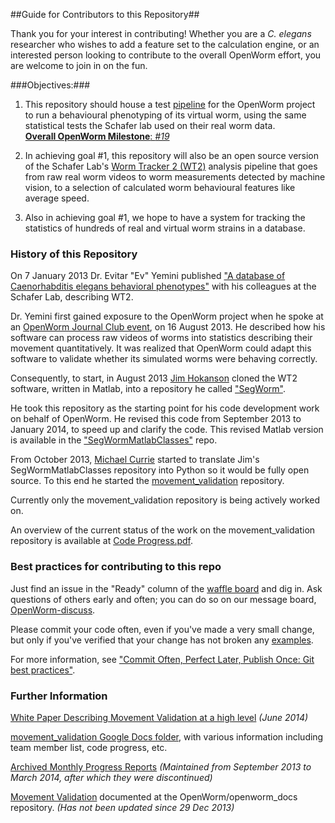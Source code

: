 ##Guide for Contributors to this Repository##

Thank you for your interest in contributing!  Whether you are a *C. elegans* researcher who wishes to add a feature set to the calculation engine, or an interested person looking to contribute to the overall OpenWorm effort, you are welcome to join in on the fun.

###Objectives:###

1. This repository should house a test [pipeline](https://github.com/OpenWorm/movement_validation/blob/master/documentation/Processing%20Pipeline.md) for the OpenWorm project to run a behavioural phenotyping of its virtual worm, using the same statistical tests the Schafer lab used on their real worm data.  
[**Overall OpenWorm Milestone**: *#19*](https://github.com/openworm/OpenWorm/issues?milestone=19&state=open)  

2. In achieving goal #1, this repository will also be an open source version of the Schafer Lab's [Worm Tracker 2 (WT2)](http://www.mrc-lmb.cam.ac.uk/wormtracker/) analysis pipeline that goes from raw real worm videos to worm measurements detected by machine vision, to a selection of calculated worm behavioural features like average speed.

3. Also in achieving goal #1, we hope to have a system for tracking the statistics of hundreds of real and virtual worm strains in a database.


### History of this Repository ###

On 7 January 2013 Dr. Evitar "Ev" Yemini published ["A database of Caenorhabditis elegans behavioral phenotypes"](http://www.nature.com/nmeth/journal/v10/n9/fig_tab/nmeth.2560_F1.html) with his colleagues at the Schafer Lab, describing WT2.

Dr. Yemini first gained exposure to the OpenWorm project when he spoke at an [OpenWorm Journal Club event](https://www.youtube.com/watch?v=YdBGbn_g_ls), on 16 August 2013.  He described how his software can process raw videos of worms into statistics describing their movement quantitatively.  It was realized that OpenWorm could adapt this software to validate whether its simulated worms were behaving correctly. 

Consequently, to start, in August 2013 [Jim Hokanson](https://github.com/JimHokanson) cloned the WT2 software, written in Matlab, into a repository he called ["SegWorm"](https://github.com/openworm/SegWorm).

He took this repository as the starting point for his code development work on behalf of OpenWorm.  He revised this code from September 2013 to January 2014, to speed up and clarify the code.  This revised Matlab version is available in the ["SegWormMatlabClasses"](https://github.com/JimHokanson/SegwormMatlabClasses/) repo.

From October 2013, [Michael Currie](https://github.com/MichaelCurrie) started to translate Jim's SegWormMatlabClasses repository into Python so it would be fully open source.  To this end he started the [movement_validation](https://github.com/openworm/movement_validation) repository.

Currently only the movement_validation repository is being actively worked on.

An overview of the current status of the work on the movement_validation repository is available at [Code Progress.pdf](https://github.com/openworm/movement_validation/blob/master/documentation/Code%20Progress.pdf).

### Best practices for contributing to this repo ###

Just find an issue in the "Ready" column of the [waffle board](https://waffle.io/openworm/movement_validation) and dig in.  Ask questions of others early and often; you can do so on our message board, [OpenWorm-discuss](https://groups.google.com/forum/#!forum/openworm-discuss).

Please commit your code often, even if you've made a very small change, but only if you've verified that your change has not broken any [examples](https://github.com/openworm/movement_validation/tree/master/examples).

For more information, see ["Commit Often, Perfect Later, Publish Once: Git best practices"](http://sethrobertson.github.io/GitBestPractices/).

### Further Information ###

[White Paper Describing Movement Validation at a high level](https://github.com/openworm/movement_validation/blob/master/documentation/Movement%20Validation%20White%20Paper.md) *(June 2014)*

[movement_validation Google Docs folder](https://drive.google.com/#folders/0B9dU7zPD0s_LdHRndU9QQ3NTRUE), with various information including team member list, code progress, etc.

[Archived Monthly Progress Reports](https://drive.google.com/folderview?id=0B9dU7zPD0s_LMm5RMGZGX2JEeGc&usp=sharing) *(Maintained from September 2013 to March 2014, after which they were discontinued)*

[Movement Validation](https://github.com/openworm/openworm_docs/blob/master/Projects/worm-movement.rst) documented at the OpenWorm/openworm_docs repository.  *(Has not been updated since 29 Dec 2013)*
